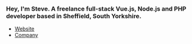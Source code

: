 ### Hey, I'm Steve. A freelance full-stack Vue.js, Node.js and PHP developer based in Sheffield, South Yorkshire.

- [Website](https://steveedson.co.uk)
- [Company](https://spacestar.digital)